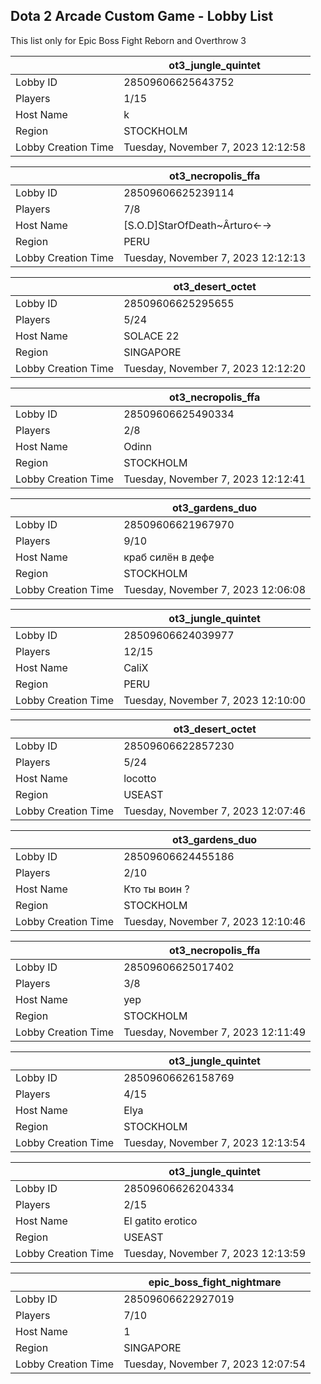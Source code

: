 ## Dota 2 Arcade Custom Game - Lobby List

This list only for Epic Boss Fight Reborn and Overthrow 3

|  | ot3_jungle_quintet |
| ------ | ------ |
| Lobby ID | 28509606625643752 |
| Players | 1/15 |
| Host Name | k |
| Region | STOCKHOLM |
| Lobby Creation Time | Tuesday, November 7, 2023 12:12:58 |


|  | ot3_necropolis_ffa |
| ------ | ------ |
| Lobby ID | 28509606625239114 |
| Players | 7/8 |
| Host Name | [S.O.D]StarOfDeath~Ârturo←→ |
| Region | PERU |
| Lobby Creation Time | Tuesday, November 7, 2023 12:12:13 |


|  | ot3_desert_octet |
| ------ | ------ |
| Lobby ID | 28509606625295655 |
| Players | 5/24 |
| Host Name | SOLACE 22 |
| Region | SINGAPORE |
| Lobby Creation Time | Tuesday, November 7, 2023 12:12:20 |


|  | ot3_necropolis_ffa |
| ------ | ------ |
| Lobby ID | 28509606625490334 |
| Players | 2/8 |
| Host Name | Odinn |
| Region | STOCKHOLM |
| Lobby Creation Time | Tuesday, November 7, 2023 12:12:41 |


|  | ot3_gardens_duo |
| ------ | ------ |
| Lobby ID | 28509606621967970 |
| Players | 9/10 |
| Host Name | краб силён в дефе |
| Region | STOCKHOLM |
| Lobby Creation Time | Tuesday, November 7, 2023 12:06:08 |


|  | ot3_jungle_quintet |
| ------ | ------ |
| Lobby ID | 28509606624039977 |
| Players | 12/15 |
| Host Name | CaliX |
| Region | PERU |
| Lobby Creation Time | Tuesday, November 7, 2023 12:10:00 |


|  | ot3_desert_octet |
| ------ | ------ |
| Lobby ID | 28509606622857230 |
| Players | 5/24 |
| Host Name | locotto |
| Region | USEAST |
| Lobby Creation Time | Tuesday, November 7, 2023 12:07:46 |


|  | ot3_gardens_duo |
| ------ | ------ |
| Lobby ID | 28509606624455186 |
| Players | 2/10 |
| Host Name | Кто ты воин ? |
| Region | STOCKHOLM |
| Lobby Creation Time | Tuesday, November 7, 2023 12:10:46 |


|  | ot3_necropolis_ffa |
| ------ | ------ |
| Lobby ID | 28509606625017402 |
| Players | 3/8 |
| Host Name | yep |
| Region | STOCKHOLM |
| Lobby Creation Time | Tuesday, November 7, 2023 12:11:49 |


|  | ot3_jungle_quintet |
| ------ | ------ |
| Lobby ID | 28509606626158769 |
| Players | 4/15 |
| Host Name | Elya |
| Region | STOCKHOLM |
| Lobby Creation Time | Tuesday, November 7, 2023 12:13:54 |


|  | ot3_jungle_quintet |
| ------ | ------ |
| Lobby ID | 28509606626204334 |
| Players | 2/15 |
| Host Name | El gatito erotico |
| Region | USEAST |
| Lobby Creation Time | Tuesday, November 7, 2023 12:13:59 |


|  | epic_boss_fight_nightmare |
| ------ | ------ |
| Lobby ID | 28509606622927019 |
| Players | 7/10 |
| Host Name | 1 |
| Region | SINGAPORE |
| Lobby Creation Time | Tuesday, November 7, 2023 12:07:54 |


